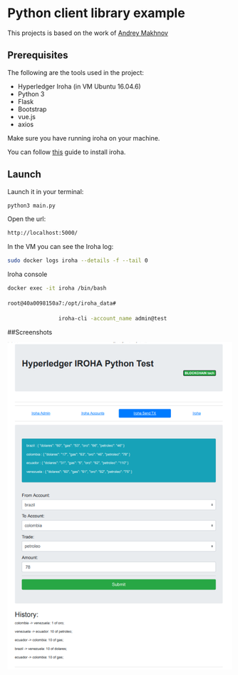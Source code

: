 # Python client library example

This projects is based on the work of [Andrey Makhnov](https://github.com/andrcrus/iroha-python-demo)

## Prerequisites

The following are the tools used in the project:

- Hyperledger Iroha (in VM Ubuntu 16.04.6)
- Python 3
- Flask 
- Bootstrap
- vue.js
- axios

Make sure you have running iroha on your machine. 

You can follow [this](https://iroha.readthedocs.io/en/latest/getting_started/index.html) guide to install iroha.

## Launch 

Launch it in your terminal:
```sh
python3 main.py
```

Open the url:

```sh
http://localhost:5000/
```


In the VM you can see the Iroha log:
```sh
sudo docker logs iroha --details -f --tail 0
```


Iroha console
```sh
docker exec -it iroha /bin/bash

root@40a0098150a7:/opt/iroha_data#

                iroha-cli -account_name admin@test

```


##Screenshots

![image](static/img/2.png)